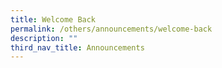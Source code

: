 ```yaml
---
title: Welcome Back
permalink: /others/announcements/welcome-back
description: ""
third_nav_title: Announcements
---
```

